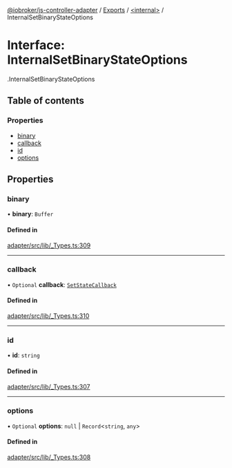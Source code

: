 [@iobroker/js-controller-adapter](../README.md) / [Exports](../modules.md) / [<internal\>](../modules/internal_.md) / InternalSetBinaryStateOptions

# Interface: InternalSetBinaryStateOptions

[<internal>](../modules/internal_.md).InternalSetBinaryStateOptions

## Table of contents

### Properties

- [binary](internal_.InternalSetBinaryStateOptions.md#binary)
- [callback](internal_.InternalSetBinaryStateOptions.md#callback)
- [id](internal_.InternalSetBinaryStateOptions.md#id)
- [options](internal_.InternalSetBinaryStateOptions.md#options)

## Properties

### binary

• **binary**: `Buffer`

#### Defined in

[adapter/src/lib/_Types.ts:309](https://github.com/ioBroker/ioBroker.js-controller/blob/9c08dda8/packages/adapter/src/lib/_Types.ts#L309)

___

### callback

• `Optional` **callback**: [`SetStateCallback`](../modules/internal_.md#setstatecallback)

#### Defined in

[adapter/src/lib/_Types.ts:310](https://github.com/ioBroker/ioBroker.js-controller/blob/9c08dda8/packages/adapter/src/lib/_Types.ts#L310)

___

### id

• **id**: `string`

#### Defined in

[adapter/src/lib/_Types.ts:307](https://github.com/ioBroker/ioBroker.js-controller/blob/9c08dda8/packages/adapter/src/lib/_Types.ts#L307)

___

### options

• `Optional` **options**: ``null`` \| `Record`<`string`, `any`\>

#### Defined in

[adapter/src/lib/_Types.ts:308](https://github.com/ioBroker/ioBroker.js-controller/blob/9c08dda8/packages/adapter/src/lib/_Types.ts#L308)
